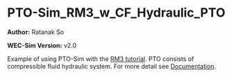 # PTO-Sim_RM3_w_CF_Hydraulic_PTO

**Author:**          Ratanak So

**WEC-Sim Version:** v2.0

Example of using PTO-Sim with the [RM3 tutorial](http://wec-sim.github.io/WEC-Sim/tutorials.html#two-body-point-absorber-rm3).
PTO consists of compressible fluid hydraulic system.
For more detail see [Documentation](http://wec-sim.github.io/WEC-Sim/features.html#tutotrial-rm3-with-pto-sim).